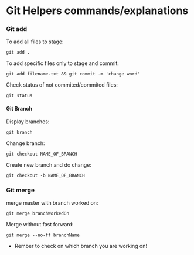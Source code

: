 # Git Helpers commands/explanations

### Git add

To add all files to stage: 
```
git add .
```
To add specific files only to stage and commit:
```
git add filename.txt && git commit -m 'change word'
```
Check status of not commited/commited files:

```
git status
```
#### Git Branch
Display branches:
```
git branch
```
Change branch:
```
git checkout NAME_OF_BRANCH
```

Create new branch and do change:
```
git checkout -b NAME_OF_BRANCH
```




### Git merge

merge master with branch  worked on:
```
git merge branchWorkedOn
```

Merge without fast forward:
```
git merge --no-ff branchName
```

* Rember to check on which branch you are working on!

